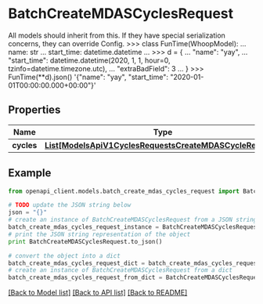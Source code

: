 # BatchCreateMDASCyclesRequest

All models should inherit from this. If they have special serialization concerns, they can override Config.  >>> class FunTime(WhoopModel): ...     name: str ...     start_time: datetime.datetime ... >>> d = { ... \"name\": \"yay\", ... \"start_time\": datetime.datetime(2020, 1, 1, hour=0, tzinfo=datetime.timezone.utc), ... \"extraBadField\": 3 ... } >>> FunTime(**d).json() '{\"name\": \"yay\", \"start_time\": \"2020-01-01T00:00:00.000+00:00\"}'

## Properties
Name | Type | Description | Notes
------------ | ------------- | ------------- | -------------
**cycles** | [**List[ModelsApiV1CyclesRequestsCreateMDASCycleRequest]**](ModelsApiV1CyclesRequestsCreateMDASCycleRequest.md) |  | 

## Example

```python
from openapi_client.models.batch_create_mdas_cycles_request import BatchCreateMDASCyclesRequest

# TODO update the JSON string below
json = "{}"
# create an instance of BatchCreateMDASCyclesRequest from a JSON string
batch_create_mdas_cycles_request_instance = BatchCreateMDASCyclesRequest.from_json(json)
# print the JSON string representation of the object
print BatchCreateMDASCyclesRequest.to_json()

# convert the object into a dict
batch_create_mdas_cycles_request_dict = batch_create_mdas_cycles_request_instance.to_dict()
# create an instance of BatchCreateMDASCyclesRequest from a dict
batch_create_mdas_cycles_request_from_dict = BatchCreateMDASCyclesRequest.from_dict(batch_create_mdas_cycles_request_dict)
```
[[Back to Model list]](../README.md#documentation-for-models) [[Back to API list]](../README.md#documentation-for-api-endpoints) [[Back to README]](../README.md)


